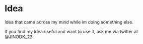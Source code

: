# Idea
Idea that came across my mind while im doing something else.

If you find my idea useful and want to use it, ask me via twitter at @JINODK_23
